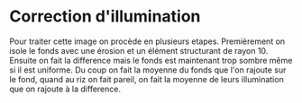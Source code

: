 # Correction d'illumination

Pour traiter cette image on procède en plusieurs etapes.
Premièrement on isole le fonds avec une érosion et un élément structurant de rayon 10.
Ensuite on fait la difference mais le fonds est maintenant trop sombre même si il est uniforme.
Du coup on fait la moyenne du fonds que l'on rajoute sur le fond, quand au riz on fait pareil, on fait la moyenne de leurs illumination que on rajoute à la difference.